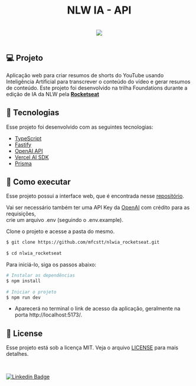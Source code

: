 
<h1 align="center">NLW IA - API</h1> 
 

 <br> 
  
  
 <div align="center"> 
   <img src="https://photos.app.goo.gl/aGyDzqo72wxe7cGbA" /> 
 </div> 
  
 <br> 
  
 ## 💻 Projeto 
 Aplicação web para criar resumos de shorts do YouTube usando Inteligência Artificial para transcrever o conteúdo do vídeo e gerar resumos de conteúdo. Este projeto foi desenvolvido na trilha Foundations durante a edição de IA da NLW pela **[Rocketseat](https://www.rocketseat.com.br/)** 
 
 
 ## 🧪 Tecnologias 
  
 Esse projeto foi desenvolvido com as seguintes tecnologias: 
  
 - [TypeScript](https://www.typescriptlang.org/) 
 - [Fastify](https://fastify.dev/) 
 - [OpenAI API](https://openai.com/) 
 - [Vercel AI SDK](https://vercel.com/blog/introducing-the-vercel-ai-sdk) 
 - [Prisma](https://www.prisma.io/) 
  
 ## 🚀 Como executar 
 Esse projeto possui a interface web, que é encontrada nesse [repositório](https://github.com/mfcstt/nlwia_rocketseat). 
  
 Vai ser necessário também ter uma API Key da [OpenAI](https://openai.com/) com crédito para as requisições,  
 crie um arquivo .env (seguindo o .env.example). 
  
 Clone o projeto e acesse a pasta do mesmo. 
  
 ```bash 
 $ git clone https://github.com/mfcstt/nlwia_rocketseat.git 
  
 $ cd nlwia_rocketseat 
 ``` 
  
 Para iniciá-lo, siga os passos abaixo: 
 ```bash 
 # Instalar as dependências 
 $ npm install 
  
 # Iniciar o projeto 
 $ npm run dev 
 ``` 
 - Aparecerá no terminal o link de acesso da aplicação, geralmente na porta http://localhost:5173/. 
  
 ## 📝 License 
  
 Esse projeto está sob a licença MIT. Veja o arquivo [LICENSE](./LICENSE.md) para mais detalhes. 
  
 <br /> 
 
 [![Linkedin Badge](https://img.shields.io/badge/-mfcstt-blue?style=flat-square&logo=Linkedin&logoColor=white&link=https://www.linkedin.com/in/mfcstt)](https://www.linkedin.com/in/mfcstt)  
 
